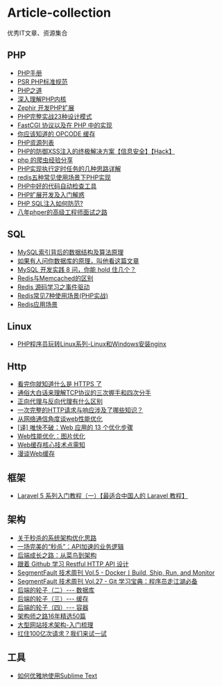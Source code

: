 # Article-collection
优秀IT文章、资源集合

## PHP ##

- [PHP手册][43]
- [PSR PHP标准规范][44]
- [PHP之道][45]
- [深入理解PHP内核][46]
- [Zephir 开发PHP扩展][47]
- [PHP完整实战23种设计模式][1]
- [FastCGI 协议以及在 PHP 中的实现][2]
- [你应该知道的 OPCODE 缓存][3]
- [PHP资源列表][5]
- [PHP的防御XSS注入的终极解决方案【信息安全】【Hack】][8]
- [php 的爬虫经验分享][9]
- [PHP实现执行定时任务的几种思路详解][10]
- [redis五种常见使用场景下PHP实现][11]
- [PHP中好的代码自动检查工具][13]
- [PHP扩展开发及入门解惑][14]
- [PHP SQL注入如何防范?][18]
- [八年phper的高级工程师面试之路][48]


## SQL ##

- [MySQL索引背后的数据结构及算法原理][4]
- [如果有人问你数据库的原理，叫他看这篇文章][28]
- [MySQL 开发实践 8 问，你能 hold 住几个？][26]
- [Redis与Memcached的区别][24]
- [Redis 源码学习之事件驱动][25]
- [Redis常见7种使用场景(PHP实战)][27]
- [Redis应用场景][29]


## Linux ##

- [PHP程序员玩转Linux系列-Linux和Windows安装nginx][23]

## Http ##

- [看完你就知道什么是 HTTPS 了][30]
- [通俗大白话来理解TCP协议的三次握手和四次分手][31]
- [正向代理与反向代理有什么区别][32]
- [一次完整的HTTP请求与响应涉及了哪些知识？][37]
- [从网络通信角度谈web性能优化][38]
- [[译] 唯快不破：Web 应用的 13 个优化步骤][39]
- [Web性能优化：图片优化][40]
- [Web缓存核心技术点需知][41]
- [漫谈Web缓存][42]


## 框架 ##

- [Laravel 5 系列入门教程（一）【最适合中国人的 Laravel 教程】][22]


## 架构 ##

- [关于秒杀的系统架构优化思路][6]
- [一场完美的“秒杀”：API加速的业务逻辑][34]
- [后端成长之路：从菜鸟到架构][7]
- [跟着 Github 学习 Restful HTTP API 设计][12]
- [SegmentFault 技术周刊 Vol.5 - Docker丨Build, Ship, Run, and Monitor][17]
- [SegmentFault 技术周刊 Vol.27 - Git 学习宝典：程序员走江湖必备][15]
- [后端的轮子（二）--- 数据库][19]
- [后端的轮子（三）--- 缓存][20]
- [后端的轮子（四）--- 容器][21]
- [架构师之路16年精选50篇][33]
- [大型网站技术架构-入门梳理][35]
- [扛住100亿次请求？我们来试一试][36]


## 工具 ##

- [如何优雅地使用Sublime Text][16]

  [1]: https://segmentfault.com/a/1190000007797208
  [2]: https://segmentfault.com/a/1190000009863108
  [3]: http://ghost.icosplay.cc/2017/04/30/ni-ying-gai-zhi-dao-de-opcode-huan-cun-2/
  [4]: http://ghost.icosplay.cc/2017/04/30/ni-ying-gai-zhi-dao-de-opcode-huan-cun-2/
  [5]: https://github.com/CraryPrimitiveMan/awesome-php-zh_CN
  [6]: http://www.cnblogs.com/chenpingzhao/p/6195788.html
  [7]: http://www.jianshu.com/p/f62379fe9f80
  [8]: https://segmentfault.com/q/1010000004067521
  [9]: https://www.v2ex.com/t/324309
  [10]: https://segmentfault.com/a/1190000002955509
  [11]: https://segmentfault.com/a/1190000008404117
  [13]: https://segmentfault.com/q/1010000000119048
  [14]: http://xuwenzhi.com/2016/03/09/php%E6%89%A9%E5%B1%95%E5%BC%80%E5%8F%91%E5%8F%8A%E5%85%A5%E9%97%A8%E8%A7%A3%E6%83%91/
  [12]: http://cizixs.com/2016/12/12/restful-api-design-guide
  [15]: https://segmentfault.com/a/1190000009893041
  [16]: http://www.jeffjade.com/2015/12/15/2015-04-17-toss-sublime-text/
  [17]: https://segmentfault.com/a/1190000006893394
  [18]: https://segmentfault.com/q/1010000005688399
  [19]: https://segmentfault.com/a/1190000005991800
  [20]: https://segmentfault.com/a/1190000006120587
  [21]: https://segmentfault.com/a/1190000006245007
  [22]: https://segmentfault.com/a/1190000002584573
  [23]: http://www.cnblogs.com/taoshihan/p/6599722.html
  [24]: http://blog.csdn.net/tonysz126/article/details/8280696/
  [25]: https://mp.weixin.qq.com/s/DWR6zFuI7F-PL_0_7Pez3A
  [26]: https://www.qcloud.com/community/article/164816001481011945
  [27]: https://segmentfault.com/a/1190000008475712
  [28]: http://blog.jobbole.com/100349/
  [29]: http://www.cnblogs.com/si812cn/p/4042992.html
  [30]: https://juejin.im/post/592d23630ce46300579882b4
  [31]: https://github.com/jawil/blog/issues/14
  [32]: https://mp.weixin.qq.com/s/ikrI3rmSYs83wdSWqq2QIg
  [33]: https://mp.weixin.qq.com/s/OlFKpcnBOgcPZmjvdzCCiA
  [34]: https://mp.weixin.qq.com/s/k7Whsq1crYX37P85Y76kOg
  [35]: http://brianway.github.io/2017/01/18/reading-note-architecture-design/
  [36]: https://github.com/xiaojiaqi/10billionhongbaos/wiki/%E6%89%9B%E4%BD%8F100%E4%BA%BF%E6%AC%A1%E8%AF%B7%E6%B1%82%EF%BC%9F%E6%88%91%E4%BB%AC%E6%9D%A5%E8%AF%95%E4%B8%80%E8%AF%95
  [37]: https://mp.weixin.qq.com/s/6DPJbLZI06H5h08zGEFYOA
  [38]: https://segmentfault.com/a/1190000009193066
  [39]: https://segmentfault.com/a/1190000005798306
  [40]: http://www.cnblogs.com/wizcabbit/p/web-image-optimization.html
  [41]: https://mp.weixin.qq.com/s?__biz=MzIyMDA1MzgyNw%3D%3D&mid=2651968866&idx=1&sn=25554c31eac32e78664b962412f515de&chksm=8c349d4ebb431458bef22609db7e9e76d33035ad92c31cbb2d201d13ce94bb8203c69ab9fb33
  [42]: https://segmentfault.com/a/1190000006671795
  [43]: http://php.net/manual/zh/
  [44]: https://psr.phphub.org/
  [45]: http://laravel-china.github.io/php-the-right-way/
  [46]: http://php-internals.com/
  [47]: https://zephir-lang.com/
  [48]: https://zhuanlan.zhihu.com/p/27493130
  

